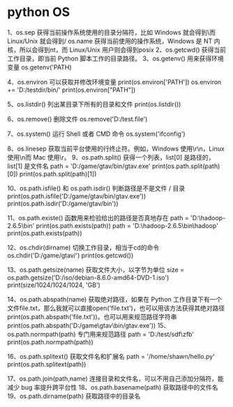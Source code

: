 # python OS

1、os.sep
获得当前操作系统使用的目录分隔符，比如 Windows 就会得到\而 Linux/Unix 就会得到/
os.name
获得当前使用的操作系统，Windows 是 NT 内核，所以会得到nt，而 Linux/Unix 用户则会得到posix
2、os.getcwd()
获得当前工作目录，即当前 Python 脚本工作的目录路径。
3、os.getenv()
用来获得环境变量
os.getenv('PATH)

4、os.environ
可以获取并修改环境变量
print(os.environ['PATH'])
os.environ += 'D:/testdir/bin/'
print(os.environ["PATH"])


5、os.listdir()
列出某目录下所有的目录和文件
print(os.listdir())

6、os.remove()
删除文件
os.remove('D:/test.file')

7、os.system()
运行 Shell 或者 CMD 命令
os.system('ifconfig')

8、os.linesep
获取当前平台使用的行终止符。例如，Windows 使用\r\n，Linux 使用\n而 Mac 使用\r。
9、os.path.split()
获得一个列表，list[0] 是路径的，list[1] 是文件名
path = 'D:/game/gtav/bin/gtav.exe'
print(os.path.split(path)[0])
print(os.path.split(path)[1])

10、os.path.isfile() 和 os.path.isdir()
判断路径是不是文件 / 目录
print(os.path.isfile('D:/game/gtav/bin/gtav.exe'))
print(os.path.isdir('D:/game/gtav/bin'))

11、os.path.existe()
函数用来检验给出的路径是否真地存在
path = 'D:\\hadoop-2.6.5\\bin'
print(os.path.exists(path))
path = 'D:\\hadoop-2.6.5\\bin\\hadoop'
print(os.path.exists(path))

12、os.chdir(dirname)
切换工作目录，相当于cd的命令
os.chdir('D:/game/gtav/')
print(os.getcwd())

13、os.path.getsize(name)
获取文件大小，以字节为单位
size = os.path.getsize('D:/iso/debian-8.6.0-amd64-DVD-1.iso')
print(size/1024/1024/1024, 'GB')

14、os.path.abspath(name)
获取绝对路径，如果在 Python 工作目录下有一个文件file.txt，那么我就可以直接open('file.txt')，也可以用该方法获得其绝对路径print(os.path.abspath('file.txt'))。也可以用来规范路径字符串print(os.path.abspath('D:/game\gtav\bin/gtav.exe'))
15、os.path.normpath(path)
专门用来规范路径
path = 'D:/test/sdf\zfb'
print(os.path.normpath(path))

16、os.path.splitext()
获取文件名和扩展名
path = '/home/shawn/hello.py'
print(os.path.splitext(path))

17、os.path.join(path,name)
连接目录和文件名，可以不用自己添加分隔符，能减少 bug 率提升跨平台性
18、os.path.basename(path)
获取路径中的文件名
19、os.path.dirname(path)
获取路径中的目录名
